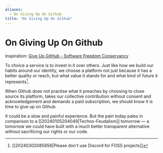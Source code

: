 ```yaml
---
aliases:
  - On Giving Up On Github
title: "On Giving Up On Github"
---
```


# On Giving Up On Github

Inspiration: [Give Up GitHub - Software Freedom Conservancy](https://sfconservancy.org/GiveUpGitHub/)

To choice a service is to invest in it over others. Just like how we build our habits around our identity, we choose a platform not just because it has a better quality or reach, but what value it stands for and what kind of future it represents[^1].

When Github does not practise what it preaches by choosing to close source its platform, takes our collective contribution without consent and acknowledgement and demands a paid subscription, we should know it is time to give up on Github.

It could be a slow and painful experience. But the pain today pales in comparison to a [[20240105204049|Techno-Feudalism]] tomorrow — a tomorrow we could have built with a much better transparent alternative without sacrificing our rights or our code.

[^1]: [[20240302085656|Please don't use Discord for FOSS projects]]